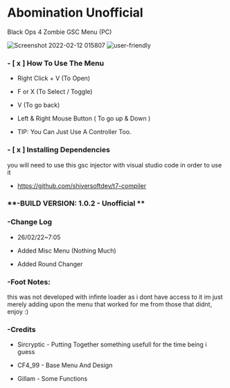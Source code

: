 # Abomination Unofficial
Black Ops 4 Zombie GSC Menu (PC)

![Screenshot 2022-02-12 015807](https://user-images.githubusercontent.com/48811414/153691939-998ab68a-407f-40f3-be58-242d5fba7afb.png)
![user-friendly](https://user-images.githubusercontent.com/48811414/86414184-2a220400-bcbb-11ea-89a8-89890f2e3775.png)

### **- [ x ] How To Use The Menu**

- Right Click + V (To Open)
- F or X (To Select / Toggle)
- V (To go back)
- Left & Right Mouse Button ( To go up & Down )

- TIP: You Can Just Use A Controller Too.

### **- [ x ] Installing Dependencies**

you will need to use this gsc injector with visual studio code in order to use it
- https://github.com/shiversoftdev/t7-compiler

### **-BUILD VERSION: 1.0.2 - Unofficial **

### **-Change Log**
- 26/02/22~7:05

- Added Misc Menu (Nothing Much)
- Added Round Changer


### **-Foot Notes:**
this was not developed with infinte loader as i dont have access to it
im just merely adding upon the menu that worked for me from those that didnt,  enjoy :)

### **-Credits**

- Sircryptic - Putting Together something usefull for the time being i guess

- CF4_99 - Base Menu And Design

- Gillam - Some Functions
